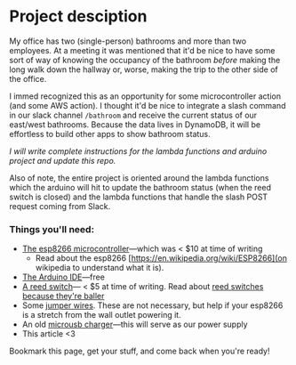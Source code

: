 # Project desciption

My office has two (single-person) bathrooms and more than two employees. At a meeting it was mentioned that it'd be nice to have some sort of way of knowing the occupancy of the bathroom _before_ making the long walk down the hallway or, worse, making the trip to the other side of the office.

I immed recognized this as an opportunity for some microcontroller action (and some AWS action). I thought it'd be nice to integrate a slash command in our slack channel `/bathroom` and receive the current status of our east/west bathrooms. Because the data lives in DynamoDB, it will be effortless to build other apps to show bathroom status.

_I will write complete instructions for the lambda functions and arduino project and update this repo._

Also of note, the entire project is oriented around the lambda functions which the arduino will hit to update the bathroom status (when the reed switch is closed) and the lambda functions that handle the slash POST request coming from Slack.

### Things you'll need:

* [The esp8266 microcontroller](https://www.amazon.com/HiLetgo-Internet-Development-Wireless-Micropython/dp/B010O1G1ES)—which was < $10 at time of writing
  * Read about the esp8266 [https://en.wikipedia.org/wiki/ESP8266](on wikipedia to understand what it is).
* [The Arduino IDE](https://www.arduino.cc/en/Main/Software)—free
* [A reed switch](https://www.adafruit.com/product/375)— < $5 at time of writing. Read about [reed switches because they're baller](https://en.wikipedia.org/wiki/Reed_switch)
* Some [jumper wires](https://www.amazon.com/s/ref=nb_sb_noss_1?url=search-alias%3Daps&field-keywords=jumper+wires). These are not necessary, but help if your esp8266 is a stretch from the wall outlet powering it.
* An old [microusb charger](https://www.amazon.com/s/ref=nb_sb_noss_1?url=search-alias%3Daps&field-keywords=microusb+phone+charger)—this will serve as our power supply
* This article <3

Bookmark this page, get your stuff, and come back when you're ready!
